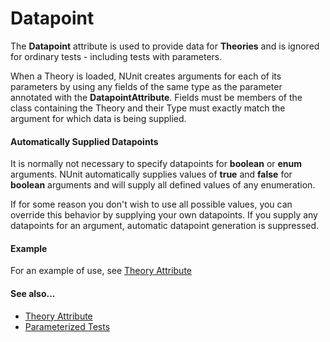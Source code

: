 # Datapoint


The **Datapoint** attribute is used
to provide data for **Theories** and is ignored for ordinary
tests - including tests with parameters.
   
When a Theory is loaded, NUnit creates arguments for each
of its parameters by using any fields of the same type
as the parameter annotated with the **DatapointAttribute**.
Fields must be members of the class containing the Theory
and their Type must exactly match the argument for which
data is being supplied.
       
#### Automatically Supplied Datapoints

It is normally not necessary to specify datapoints for 
**boolean** or **enum** arguments. 
NUnit automatically supplies values of **true** 
and **false** for **boolean** arguments and will supply all 
defined values of any enumeration.
   
If for some reason you don't wish to use all possible values, you
can override this behavior by supplying your own datapoints. If you
supply any datapoints for an argument, automatic datapoint generation 
is suppressed.
   
#### Example

For an example of use, see [Theory Attribute](theory.md)
   
#### See also...

 * [Theory Attribute](theory.md)
 * [Parameterized Tests](xref:ParameterizedTests)
   
